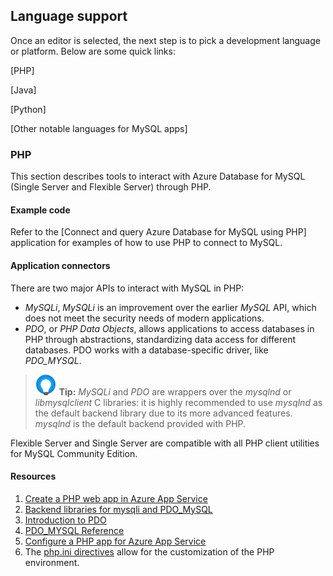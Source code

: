 ## Language support

Once an editor is selected, the next step is to pick a development language or platform. Below are some quick links:

[PHP]

[Java]

[Python]

[Other notable languages for MySQL apps]

### PHP

This section describes tools to interact with Azure Database for MySQL (Single Server and Flexible Server) through PHP.

#### Example code

Refer to the [Connect and query Azure Database for MySQL using PHP] application for examples of how to use PHP to connect to MySQL.

#### Application connectors

There are two major APIs to interact with MySQL in PHP:

- *MySQLi*, *MySQLi* is an improvement over the earlier *MySQL* API, which does not meet the security needs of modern applications.
- *PDO*, or *PHP Data Objects*, allows applications to access databases in PHP through abstractions, standardizing data access for different databases. PDO works with a database-specific driver, like *PDO_MYSQL*.

>![Tip](media/tip.png "Tip") **Tip:** *MySQLi* and *PDO* are wrappers over the *mysqlnd* or *libmysqlclient* C libraries: it is highly recommended to use *mysqlnd* as the default backend library due to its more advanced features. *mysqlnd* is the default backend provided with PHP.

Flexible Server and Single Server are compatible with all PHP client utilities for MySQL Community Edition.

#### Resources

1. [Create a PHP web app in Azure App Service](https://aka.ms/php-qs)
2. [Backend libraries for mysqli and PDO_MySQL](https://www.php.net/manual/en/mysqlinfo.library.choosing.php)
3. [Introduction to PDO](https://www.php.net/manual/en/intro.pdo.php)
4. [PDO_MYSQL Reference](https://www.php.net/manual/en/ref.pdo-mysql.php)
5. [Configure a PHP app for Azure App Service](https://docs.microsoft.com/azure/app-service/configure-language-php?pivots=platform-linux)
6. The [php.ini directives](https://www.php.net/manual/en/ini.list.php) allow for the customization of the PHP environment.
